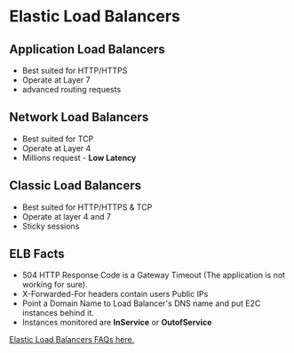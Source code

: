 # Elastic Load Balancers

## Application Load Balancers

- Best suited for HTTP/HTTPS
- Operate at Layer 7
- advanced routing requests

## Network Load Balancers

- Best suited for TCP
- Operate at Layer 4
- Millions request - **Low Latency**

## Classic Load Balancers

- Best suited for HTTP/HTTPS & TCP
- Operate at layer 4 and 7
- Sticky sessions

## ELB Facts

- 504 HTTP Response Code is a Gateway Timeout (The application is not working for sure).
- X-Forwarded-For headers contain users Public IPs
- Point a Domain Name to Load Balancer's DNS name and put E2C instances behind it.
- Instances monitored are **InService** or **OutofService**

[Elastic Load Balancers FAQs here.](https://aws.amazon.com/elasticloadbalancing/faqs/)
